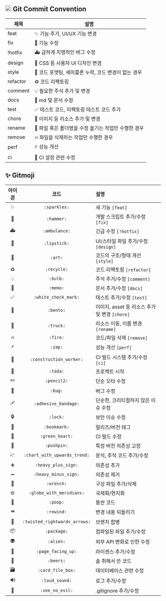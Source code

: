 <h2>
  <img src="https://cdn.jsdelivr.net/gh/simple-icons/simple-icons/icons/github.svg" width="20" />
  Git Commit Convention
</h2>

| 제목 | 설명 |
|-----|-----|
| feat | ✨ 기능 추가, UI/UX 기능 변경 |
| fix | 🔨 기능 수정 |
| !hotfix | 🚑 급하게 치명적인 버그 수정 |
| design | 💄 CSS 등 사용자 UI 디자인 변경 |
| style | 🎨 코드 포맷팅, 세미콜론 누락, 코드 변경이 없는 경우 |
| refactor | ♻️ 코드 리팩토링 |
| comment | 💡 필요한 주석 추가 및 변경 |
| docs | 📝 md 및 문서 수정 |
| test | ✅ 테스트 코드, 리팩토링 테스트 코드 추가 |
| chore | 🍱 이미지 등 리소스 추가 및 변경 |
| rename | 🚚 파일 혹은 폴더명을 수정 옮기는 작업만 수행한 경우 |
| remove | 🔥 파일을 삭제하는 작업만 수행한 경우 |
| perf | ⚡️ 성능 개선 |
| ci | 👷 CI 설정 관련 수정 |



## ✨ Gitmoji
| 아이콘 |               코드              | 설명                                     |
| :-: | :---------------------------: | :---------------                              |
|  ✨ |          `:sparkles:`         | 새 기능 `[feat]`                              |
|  🔨 |           `:hammer:`          | 개발 스크립트 추가/수정 `[fix]`                |
|  🚑 |         `:ambulance:`         | 긴급 수정   `[!hotfix]`                       |
|  💄 |          `:lipstick:`         | UI/스타일 파일 추가/수정 `[design]`            |
|  🎨 |            `:art:`            | 코드의 구조/형태 개선 `[style]`                |
|  ♻️ |          `:recycle:`          | 코드 리팩토링 `[refactor]`                    |
|  💡 |            `:bulb:`           | 주석 추가/수정 `[comment]`                    |
|  📝 |            `:memo:`           | 문서 추가/수정 `[docs]`                       |
|  ✅ |      `:white_check_mark:`     | 테스트 추가/수정 `[test]`                     |
|  🍱 |     `:bento:`                 | 이미지, asset 등 리소스 추가 및 변경 `[chore]` |
|  🚚 |           `:truck:`           | 리소스 이동, 이름 변경 `[rename]`              |
|  🔥 |            `:fire:`           | 코드/파일 삭제 `[remove]`                     |
|  ⚡️ |            `:zap:`            | 성능 개선     `[perf]`                        |
|  👷 |    `:construction_worker:`    | CI 빌드 시스템 추가/수정 `[ci]`                |
|  🎉 |            `:tada:`           | 프로젝트 시작                                 |
|  ✏️ |            `:pencil2:`        | 단순 오타 수정                                |
|  🐛 |            `:bug:`            | 버그 수정                                     |
|  🩹 |     `:adhesive_bandage:`      | 단순한, 크리티컬하지 않은 이슈 수정             |
|  🔒 |            `:lock:`           | 보안 이슈 수정                                |
|  🔖 |          `:bookmark:`         | 릴리즈/버전 태그                              |
|  💚 |        `:green_heart:`        | CI 빌드 수정                                  |
|  📌 |          `:pushpin:`          | 특정 버전 의존성 고정                         |
|  📈 |  `:chart_with_upwards_trend:` | 분석, 추적 코드 추가/수정                      |
|  ➕ |      `:heavy_plus_sign:`      | 의존성 추가                                   |
|  ➖ |      `:heavy_minus_sign:`     | 의존성 제거                                   |
|  🔧 |           `:wrench:`          | 구성 파일 추가/삭제                           |
|  🌐 |    `:globe_with_meridians:`   | 국제화/현지화                                 |
|  💩 |            `:poop:`           | 똥싼 코드                                    |
|  ⏪ |           `:rewind:`          | 변경 내용 되돌리기                            |
|  🔀 | `:twisted_rightwards_arrows:` | 브랜치 합병                                  |
|  📦 |          `:package:`          | 컴파일된 파일 추가/수정                       |
|  👽 |           `:alien:`           | 외부 API 변화로 인한 수정                     |
|  📄 |       `:page_facing_up:`      | 라이센스 추가/수정                            |
|  🍻 |           `:beers:`           | 술 취해서 쓴 코드                             |
|  🗃  |       `:card_file_box:`       | 데이터베이스 관련 수정                        |
|  🔊 |         `:loud_sound:`        | 로그 추가/수정                                |
|  🙈 |        `:see_no_evil:`        | .gitignore 추가/수정                         |
